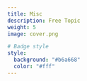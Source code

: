 ```yaml
---
title: Misc
description: Free Topic
weight: 5
image: cover.png

# Badge style
style:
  background: "#b6a668"
  color: "#fff"
---
```


